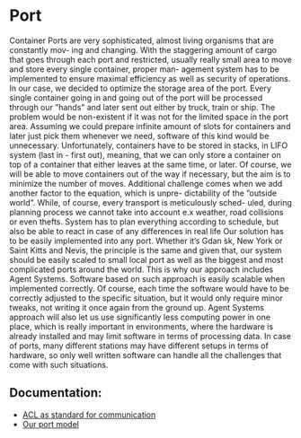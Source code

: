 # Port
Container Ports are very sophisticated, almost living organisms that are constantly mov- ing and changing. With the staggering amount of cargo that goes through each port and restricted, usually really small area to move and store every single container, proper man- agement system has to be implemented to ensure maximal efficiency as well as security of operations.
In our case, we decided to optimize the storage area of the port. Every single container going in and going out of the port will be processed through our ”hands” and later sent out either by truck, train or ship.
The problem would be non-existent if it was not for the limited space in the port area. Assuming we could prepare infinite amount of slots for containers and later just pick them whenever we need, software of this kind would be unnecessary. Unfortunately, containers have to be stored in stacks, in LIFO system (last in - first out), meaning, that we can only store a container on top of a container that either leaves at the same time, or later. Of course, we will be able to move containers out of the way if necessary, but the aim is to minimize the number of moves.
Additional challenge comes when we add another factor to the equation, which is unpre- dictability of the ”outside world”. While, of course, every transport is meticulously sched- uled, during planning process we cannot take into account e.x weather, road collisions or even thefts. System has to plan everything according to schedule, but also be able to react in case of any differences in real life
Our solution has to be easily implemented into any port. Whether it’s Gdan ́sk, New York or Saint Kitts and Nevis, the principle is the same and given that, our system should be easily scaled to small local port as well as the biggest and most complicated ports around the world. This is why our approach includes Agent Systems. Software based on such approach is easily scalable when implemented correctly. Of course, each time the software would have to be correctly adjusted to the specific situation, but it would only require minor tweaks, not writing it once again from the ground up.
Agent Systems approach will also let us use significantly less computing power in one place, which is really important in environments, where the hardware is already installed and may limit software in terms of processing data. In case of ports, many different stations may have different setups in terms of hardware, so only well written software can handle all the challenges that come with such situations.

## Documentation:

- [ACL as standard for communication](docs/ACL.md)
- [Our port model](docs/Port.md)
